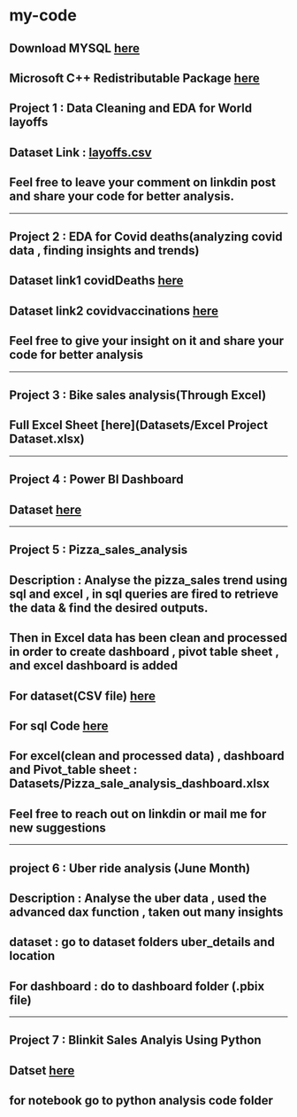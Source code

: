 # my-code
## Download MYSQL [here](https://dev.mysql.com/downloads/installer/)
## Microsoft C++ Redistributable Package [here](https://www.techspot.com/downloads/6776-visual-c-redistributable-package.html#google_vignette)
## Project 1 : Data Cleaning and EDA for World layoffs
## Dataset Link : [layoffs.csv](https://github.com/user-attachments/files/19112221/layoffs.csv)
## Feel free to leave your comment on linkdin post and share your code for better analysis.
-------------------------------------------------------------------------------------------------------------------------------------------------------------------------------
## Project 2 : EDA for Covid deaths(analyzing covid data , finding insights and trends)
## Dataset link1 covidDeaths [here](https://github.com/user-attachments/files/19148332/CovidDeaths.1.xlsx)
## Dataset link2 covidvaccinations [here](https://github.com/user-attachments/files/19148334/CovidVaccinations.1.xlsx)
## Feel free to give your insight on it and share your code for better analysis
--------------------------------------------------------------------------------------------------------------------------------------------------------------------------------
## Project 3 : Bike sales analysis(Through Excel)
## Full Excel Sheet [here](Datasets/Excel Project Dataset.xlsx)
--------------------------------------------------------------------------------------------------------------------------------------------------------------------------------
## Project 4 : Power BI Dashboard
## Dataset [here](Datasets/Apocolypse_dataset.xlsx)
-------------------------------------------------------------------------------------------------------------------------------------------------------------------------------
## Project 5 : Pizza_sales_analysis
## Description : Analyse the pizza_sales trend using sql and excel , in sql queries are fired to retrieve the data & find the desired outputs.
## Then in Excel data has been clean and processed in order to create dashboard , pivot table sheet , and excel dashboard is added
## For dataset(CSV file) [here](Datasets/pizza_sales.csv)
## For sql Code [here](SQL_project/Pizza_sales.sql)
## For excel(clean and processed data) ,  dashboard and Pivot_table sheet : Datasets/Pizza_sale_analysis_dashboard.xlsx
## Feel free to reach out on linkdin or mail me for new suggestions
--------------------------------------------------------------------------------------------------------------------------------------------------------------------------------
## project 6 : Uber ride analysis (June Month)
## Description : Analyse the uber data , used the advanced dax function , taken out many insights
## dataset : go to dataset folders uber_details and location
## For dashboard : do to dashboard folder (.pbix file)
----------------------------------------------------------------------------------------------------------------------------------------------------------------------------------
## Project 7 : Blinkit Sales Analyis Using Python
## Datset [here](https://github.com/hussainali99a/my-code/tree/main/Datasets)
## for notebook go to python analysis code folder 
